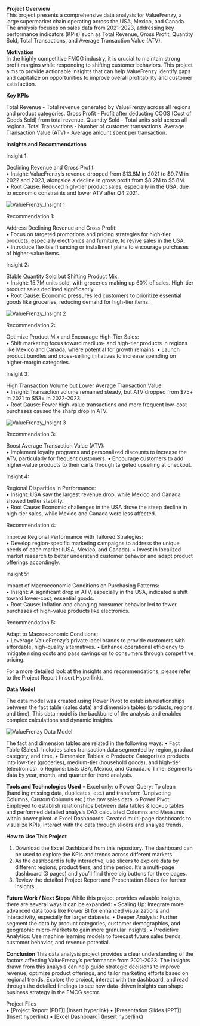 **Project Overview**  
This project presents a comprehensive data analysis for ValueFrenzy, a large supermarket chain operating across the USA, Mexico, and Canada. The analysis focuses on sales data from 2021-2023, addressing key performance indicators (KPIs) such as Total Revenue, Gross Profit, Quantity Sold, Total Transactions, and Average Transaction Value (ATV).

**Motivation**  
In the highly competitive FMCG industry, it is crucial to maintain strong profit margins while responding to shifting customer behaviors. This project aims to provide actionable insights that can help ValueFrenzy identify gaps and capitalize on opportunities to improve overall profitability and customer satisfaction.

**Key KPIs**

Total Revenue - Total revenue generated by ValueFrenzy across all regions and product categories.
Gross Profit - Profit after deducting COGS (Cost of Goods Sold) from total revenue.
Quantity Sold - Total units sold across all regions.
Total Transactions - Number of customer transactions.
Average Transaction Value (ATV) - Average amount spent per transaction.

**Insights and Recommendations**

Insight 1:

Declining Revenue and Gross Profit:  
•	Insight: ValueFrenzy’s revenue dropped from $13.8M in 2021 to $9.7M in 2022 and 2023, alongside a decline in gross profit from $8.2M to $5.8M.  
•	Root Cause: Reduced high-tier product sales, especially in the USA, due to economic constraints and lower ATV after Q4 2021.

![ValueFrenzy_Insight 1](https://github.com/user-attachments/assets/a8990e20-1417-4340-90db-34e3f75c1e55)
 
Recommendation 1:

Address Declining Revenue and Gross Profit:  
•	Focus on targeted promotions and pricing strategies for high-tier products, especially electronics and furniture, to revive sales in the USA.  
•	Introduce flexible financing or installment plans to encourage purchases of higher-value items.  

Insight 2:

Stable Quantity Sold but Shifting Product Mix:  
•	Insight: 15.7M units sold, with groceries making up 60% of sales. High-tier product sales declined significantly.  
•	Root Cause: Economic pressures led customers to prioritize essential goods like groceries, reducing demand for high-tier items.

![ValueFrenzy_Insight 2](https://github.com/user-attachments/assets/ab8291ee-8778-457a-9bfa-7bfaba42f712)
 
Recommendation 2:

Optimize Product Mix and Encourage High-Tier Sales:  
•	Shift marketing focus toward medium- and high-tier products in regions like Mexico and Canada, where potential for growth remains.
•	Launch product bundles and cross-selling initiatives to increase spending on higher-margin categories.

Insight 3:

High Transaction Volume but Lower Average Transaction Value:  
•	Insight: Transaction volume remained steady, but ATV dropped from $75+ in 2021 to $53+ in 2022-2023.  
•	Root Cause: Fewer high-value transactions and more frequent low-cost purchases caused the sharp drop in ATV.

![ValueFrenzy_Insight 3](https://github.com/user-attachments/assets/cbd3a45d-191a-4090-b9ba-bd3783b8c706)
 
Recommendation 3:

Boost Average Transaction Value (ATV):  
•	Implement loyalty programs and personalized discounts to increase the ATV, particularly for frequent customers.
•	Encourage customers to add higher-value products to their carts through targeted upselling at checkout.

Insight 4:

Regional Disparities in Performance:  
•	Insight: USA saw the largest revenue drop, while Mexico and Canada showed better stability.  
•	Root Cause: Economic challenges in the USA drove the steep decline in high-tier sales, while Mexico and Canada were less affected.

Recommendation 4:

Improve Regional Performance with Tailored Strategies:  
•	Develop region-specific marketing campaigns to address the unique needs of each market (USA, Mexico, and Canada).
•	Invest in localized market research to better understand customer behavior and adapt product offerings accordingly.

Insight 5:

Impact of Macroeconomic Conditions on Purchasing Patterns:  
•	Insight: A significant drop in ATV, especially in the USA, indicated a shift toward lower-cost, essential goods.  
•	Root Cause: Inflation and changing consumer behavior led to fewer purchases of high-value products like electronics.

Recommendation 5:

Adapt to Macroeconomic Conditions:  
•	Leverage ValueFrenzy’s private label brands to provide customers with affordable, high-quality alternatives.
•	Enhance operational efficiency to mitigate rising costs and pass savings on to consumers through competitive pricing.

For a more detailed look at the insights and recommendations, please refer to the Project Report (Insert Hyperlink).

**Data Model**

The data model was created using Power Pivot to establish relationships between the fact table (sales data) and dimension tables (products, regions, and time). This data model is the backbone of the analysis and enabled complex calculations and dynamic insights.

![ValueFrenzy Data Model](https://github.com/user-attachments/assets/f95401f3-dde9-4cc9-a792-837262b9d0c0)
 
The fact and dimension tables are related in the following ways:
•	Fact Table (Sales): Includes sales transaction data segmented by region, product category, and time.
•	Dimension Tables: 
o	Products: Categorizes products into low-tier (groceries), medium-tier (household goods), and high-tier (electronics).
o	Regions: Lists USA, Mexico, and Canada.
o	Time: Segments data by year, month, and quarter for trend analysis.

**Tools and Technologies Used**
•	Excel only: 
o	Power Query: To clean (handling missing data, duplicates, etc.) and transform (Unpivoting Columns, Custom Columns etc.) the raw sales data.
o	Power Pivot: Employed to establish relationships between data tables & lookup tables and performed detailed analysis DAX calculated Columns and Measures within power pivot. 
o	Excel Dashboards: Created multi-page dashboards to visualize KPIs, interact with the data through slicers and analyze trends.

**How to Use This Project**
1.	Download the Excel Dashboard from this repository. The dashboard can be used to explore the KPIs and trends across different markets.
2.	As the dashboard is fully interactive, use slicers to explore data by different regions, product tiers, and time period. It’s a multi-page dashboard (3 pages) and you’ll find three big buttons for three pages.
3.	Review the detailed Project Report and Presentation Slides for further insights.

**Future Work / Next Steps**
While this project provides valuable insights, there are several ways it can be expanded:
•	Scaling Up: Integrate more advanced data tools like Power BI for enhanced visualizations and interactivity, especially for larger datasets.
•	Deeper Analysis: Further segment the data by product categories, customer demographics, and geographic micro-markets to gain more granular insights.
•	Predictive Analytics: Use machine learning models to forecast future sales trends, customer behavior, and revenue potential.

**Conclusion**
This data analysis project provides a clear understanding of the factors affecting ValueFrenzy’s performance from 2021-2023. The insights drawn from this analysis can help guide strategic decisions to improve revenue, optimize product offerings, and tailor marketing efforts based on regional trends.
Explore the project, interact with the dashboard, and read through the detailed findings to see how data-driven insights can shape business strategy in the FMCG sector.

Project Files  
•	[Project Report (PDF)] (Insert hyperlink)
•	[Presentation Slides (PPT)] (Insert hyperlink)
•	[Excel Dashboard] (Insert hyperlink)
